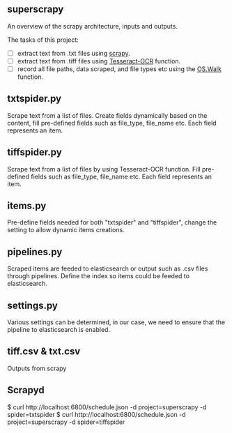 ## superscrapy
An overview of the scrapy architecture, inputs and outputs.

The tasks of this project:
- [ ] extract text from .txt files using [scrapy](https://doc.scrapy.org/en/latest/).
- [ ] extract text from .tiff files using [Tesseract-OCR](https://github.com/openpaperwork/pyocr) function.
- [ ] record all file paths, data scraped, and file types etc using the [OS.Walk](https://www.tutorialspoint.com/python/os_walk.htm) function.

## txtspider.py
Scrape text from a list of files. Create fields dynamically based on the content, fill pre-defined fields such as file_type, file_name etc. Each field represents an item.

## tiffspider.py
Scrape text from a list of files by using Tesseract-OCR function. Fill pre-defined fields such as file_type, file_name etc. Each field represents an item.

## items.py
Pre-define fields needed for both "txtspider" and "tiffspider", change the setting to allow dynamic items creations.

## pipelines.py
Scraped items are feeded to elasticsearch or output such as .csv files through pipelines. Define the index so items could be feeded to elasticsearch.

## settings.py
Various settings can be determined, in our case, we need to ensure that the pipeline to elasticsearch is enabled.

## tiff.csv & txt.csv
Outputs from scrapy

## Scrapyd
$ curl http://localhost:6800/schedule.json -d project=superscrapy -d spider=txtspider
$ curl http://localhost:6800/schedule.json -d project=superscrapy -d spider=tiffspider
